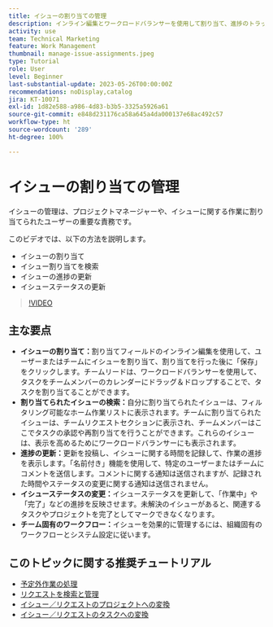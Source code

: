 ```yaml
---
title: イシューの割り当ての管理
description: インライン編集とワークロードバランサーを使用して割り当て、進捗のトラッキングと更新、イシューステータスの変更、チーム固有のワークフローの遵守を行い、シームレスなプロジェクト実行を実現することで、Workfront でイシューを効果的に管理します。
activity: use
team: Technical Marketing
feature: Work Management
thumbnail: manage-issue-assignments.jpeg
type: Tutorial
role: User
level: Beginner
last-substantial-update: 2023-05-26T00:00:00Z
recommendations: noDisplay,catalog
jira: KT-10071
exl-id: 1d82e588-a986-4d83-b3b5-3325a5926a61
source-git-commit: e848d231176ca58a645a4da000137e68ac492c57
workflow-type: ht
source-wordcount: '289'
ht-degree: 100%

---
```


# イシューの割り当ての管理

イシューの管理は、プロジェクトマネージャーや、イシューに関する作業に割り当てられたユーザーの重要な責務です。

このビデオでは、以下の方法を説明します。

* イシューの割り当て
* イシュー割り当てを検索
* イシューの進捗の更新
* イシューステータスの更新

>[!VIDEO](https://video.tv.adobe.com/v/3419931/?quality=12&learn=on&enablevpops)

## 主な要点

* **イシューの割り当て：**&#x200B;割り当てフィールドのインライン編集を使用して、ユーザーまたはチームにイシューを割り当て、割り当てを行った後に「保存」をクリックします。チームリードは、ワークロードバランサーを使用して、タスクをチームメンバーのカレンダーにドラッグ＆ドロップすることで、タスクを割り当てることができます。
* **割り当てられたイシューの検索：**&#x200B;自分に割り当てられたイシューは、フィルタリング可能なホーム作業リストに表示されます。チームに割り当てられたイシューは、チームリクエストセクションに表示され、チームメンバーはここでタスクの承認や再割り当てを行うことができます。これらのイシューは、表示を高めるためにワークロードバランサーにも表示されます。
* **進捗の更新：**&#x200B;更新を投稿し、イシューに関する時間を記録して、作業の進捗を表示します。「名前付き」機能を使用して、特定のユーザーまたはチームにコメントを送信します。コメントに関する通知は送信されますが、記録された時間やステータスの変更に関する通知は送信されません。
* **イシューステータスの変更：**&#x200B;イシューステータスを更新して、「作業中」や「完了」などの進捗を反映させます。未解決のイシューがあると、関連するタスクやプロジェクトを完了としてマークできなくなります。
* **チーム固有のワークフロー：**&#x200B;イシューを効果的に管理するには、組織固有のワークフローとシステム設定に従います。


## このトピックに関する推奨チュートリアル

* [予定外作業の処理](/help/manage-work/issues-requests/handle-unplanned-work.md)
* [リクエストを検索と管理](/help/manage-work/issues-requests/find-requests.md)
* [イシュー／リクエストのプロジェクトへの変換](/help/manage-work/issues-requests/create-a-project-from-a-request.md)
* [イシュー／リクエストのタスクへの変換](/help/manage-work/issues-requests/convert-issues-to-other-work-items.md)
